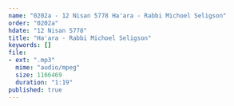 ```yaml
---
name: "0202a - 12 Nisan 5778 Ha'ara - Rabbi Michoel Seligson"
order: "0202a"
hdate: "12 Nisan 5778"
title: "Ha'ara - Rabbi Michoel Seligson"
keywords: []
file:
- ext: ".mp3"
  mime: "audio/mpeg"
  size: 1166469
  duration: "1:19"
published: true
---
```



